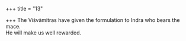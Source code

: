 +++
title = "13"

+++
The Viśvāmitras have given the formulation to Indra who bears  the mace.  
He will make us well rewarded.  
